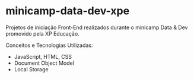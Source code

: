 # minicamp-data-dev-xpe
Projetos de iniciação Front-End realizados durante o minicamp Data &amp; Dev promovido pela XP Educação.

Conceitos e Tecnologias Utilizadas:

- JavaScript, HTML, CSS
- Document Object Model
- Local Storage

